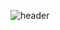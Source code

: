 ![header](https://capsule-render.vercel.app/api?type=wave&color=gradient&text=Sandy's%20Github&height=200&textBg=True)
